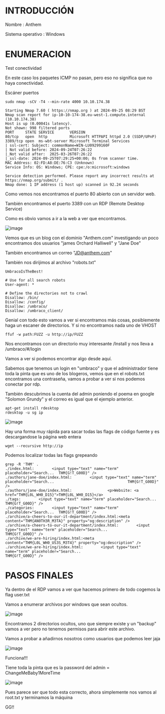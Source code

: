 # INTRODUCCIÓN

Nombre : Anthem

Sistema operativo : Windows

# ENUMERACION

Test conectividad

En este caso los paquetes ICMP no pasan, pero eso no significa que no haya conectividad.

Escáner puertos

```
sudo nmap -sCV -T4 --min-rate 4000 10.10.174.38

Starting Nmap 7.60 ( https://nmap.org ) at 2024-09-25 08:29 BST
Nmap scan report for ip-10-10-174-38.eu-west-1.compute.internal (10.10.174.38)
Host is up (0.00041s latency).
Not shown: 998 filtered ports
PORT     STATE SERVICE       VERSION
80/tcp   open  http          Microsoft HTTPAPI httpd 2.0 (SSDP/UPnP)
3389/tcp open  ms-wbt-server Microsoft Terminal Services
| ssl-cert: Subject: commonName=WIN-LU09299160F
| Not valid before: 2024-09-24T07:26:22
|_Not valid after:  2025-03-26T07:26:22
|_ssl-date: 2024-09-25T07:29:25+00:00; 0s from scanner time.
MAC Address: 02:FD:A8:DE:76:C3 (Unknown)
Service Info: OS: Windows; CPE: cpe:/o:microsoft:windows

Service detection performed. Please report any incorrect results at https://nmap.org/submit/ .
Nmap done: 1 IP address (1 host up) scanned in 92.24 seconds
```

Como vemos nos encontramos el puerto 80 abierto con un servidor web.

También encontramos el puerto 3389 con un RDP (Remote Desktop Service)

Como es obvio vamos a ir a la web a ver que encontramos.

![image](https://github.com/user-attachments/assets/12f7161b-4240-4a9b-b0ff-bb840bb5e23e)

Vemos que es un blog con el dominio "Anthem.com" investigando un poco encontramos dos usuarios "james Orchard Halliwell" y "Jane Doe" 

También encontramos un correo "JD@anthem.com" 

También nos dirijimos al archivo "robots.txt"

```
UmbracoIsTheBest!

# Use for all search robots
User-agent: *

# Define the directories not to crawl
Disallow: /bin/
Disallow: /config/
Disallow: /umbraco/
Disallow: /umbraco_client/
```

Genial con todo esto vamos a ver si encontramos más cosas, posiblemente haga un escaner de directorios. Y si no encontramos nada uno de VHOST

```
ffuf -w path:FUZZ -u http://ip/FUZZ
```

Nos encontramos con un directorio muy interesante /Install y nos lleva a /umbraco/#/login

Vamos a ver si podemos encontrar algo desde aquí.

Sabemos que tenemos un login en "umbraco" y que el administrador tiene toda la pinta que es uno de los blogeros, vemos que en el robots.txt encontramos una contraseña, vamos a probar a ver si nos podemos conectar por rdp.

También descubrimos la cuenta del admin poniendo el poema en google "Solomon Grundy" y el correo es igual que el ejemplo anterior.

```
apt-get install rdesktop
rdesktop -u sg ip
```

![image](https://github.com/user-attachments/assets/22338888-67f5-47cd-b64e-5a5838347d7f)

Hay una forma muy rápida para sacar todas las flags de código fuente y es descargandose la página web entera

```
wget --recursive http://ip
```

Podemos localizar todas las flags grepeando

```
grep -R 'THM' .
./index.html:        <input type="text" name="term" placeholder="Search... 	THM{G!T_G00D}" />
./authors/jane-doe/index.html:        <input type="text" name="term" placeholder="Search... 								THM{G!T_G00D}" />
./authors/jane-doe/index.html:                <p>Website: <a href="THM{L0L_WH0_D15}">THM{L0L_WH0_D15}</a>
./tags:        <input type="text" name="term" placeholder="Search... 		THM{G!T_G00D}" />
./categories:        <input type="text" name="term" placeholder="Search... 	THM{G!T_G00D}" />
./archive/a-cheers-to-our-it-department/index.html:<meta content="THM{AN0TH3R_M3TA}" property="og:description" />
./archive/a-cheers-to-our-it-department/index.html:        <input type="text" name="term" placeholder="Search... 						THM{G!T_G00D}" />
./archive/we-are-hiring/index.html:<meta content="THM{L0L_WH0_US3S_M3T4}" property="og:description" />
./archive/we-are-hiring/index.html:        <input type="text" name="term" placeholder="Search... 								THM{G!T_G00D}" />
```

# PASOS FINALES

Ya dentro de el RDP vamos a ver que hacemos primero de todo cogemos la flag user.txt

Vamos a enumerar archivos por windows que sean ocultos.

![image](https://github.com/user-attachments/assets/b9e70d70-45c1-4f87-b765-4550982d0dc3)

Encontramos 2 directorios ocultos, uno que siempre existe y un "backup" vamos a ver pero no tenemos permisos para abrir este archivo.

Vamos a probar a añadirnos nosotros como usuarios que podemos leer jaja

![image](https://github.com/user-attachments/assets/cf05fcd5-577b-48fd-9699-cf7d320f9c25)

Funciona!!!

Tiene toda la pinta que es la password del admin = ChangeMeBaby1MoreTime

![image](https://github.com/user-attachments/assets/0a3f52ca-bd34-4a78-bc1c-8adf2c4df009)

Pues parece ser que todo esta correcto, ahora simplemente nos vamos al root.txt y terminamos la máquina

GG!!


